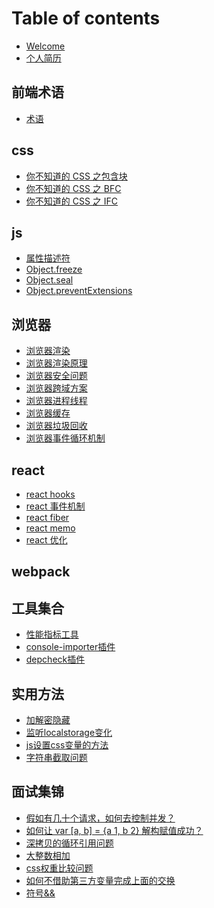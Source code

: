 # Table of contents

* [Welcome](README.md)
* [个人简历](jianli.md)

## 前端术语

* [术语](terms/terms.md)

## css
* [你不知道的 CSS 之包含块](css/property-descriptor.md)
* [你不知道的 CSS 之 BFC](css/block-formatting-context.md)
* [你不知道的 CSS 之 IFC](css/block-formatting-context.md)

<!-- css属性值的计算过程
层叠
继承

视觉格式化模型
盒模型
包含块 -->
<!-- * [你不知道的 CSS 之 BFC](css/bfc.md)
* [你不知道的 CSS 之层叠上下文](css/stacking-context.md)
* [你不知道的 CSS 之层叠顺序](css/stacking-order.md)
* [你不知道的 CSS 之伪元素](css/psuedo-element.md)
* [你不知道的 CSS 之伪类](css/psuedo-class.md)
* [你不知道的 CSS 之选择器](css/selector.md)
* [你不知道的 CSS 之盒模型](css/box-model.md) -->

## js
* [属性描述符](js/property-descriptor.md)
* [Object.freeze](js/object-freeze.md)
* [Object.seal](js/object-seal.md)
* [Object.preventExtensions](js/object-prevent-extensions.md)
<!-- * [Object.isExtensible](js/object-is-extensible.md)
* [Object.isSealed](js/object-is-sealed.md)
* [Object.isFrozen](js/object-is-frozen.md)
* [Object.keys](js/object-keys.md)
* [Object.values](js/object-values.md)
* [Object.entries](js/object-entries.md)
* [Object.fromEntries](js/object-from-entries.md)
* [Object.assign](js/object-assign.md) -->


## 浏览器

<!-- * [概述](browser-problems/overview.md) -->
* [浏览器渲染](browser-problems/render.md)
* [浏览器渲染原理](browser-problems/render-new.md)
* [浏览器安全问题](browser-problems/security.md)
* [浏览器跨域方案](browser-problems/cross-domain.md)
* [浏览器进程线程](browser-problems/process-thread.md)
* [浏览器缓存](browser-problems/cache.md)
* [浏览器垃圾回收](browser-problems/garbage-collect.md)
* [浏览器事件循环机制](browser-problems/event-loop.md)

## react

* [react hooks](react/hooks.md)
* [react 事件机制](react/react-event.md)
* [react fiber](react/react-fiber.md)
* [react memo](react/memo.md)
* [react 优化](react/react-optimize.md)

## webpack

## 工具集合

* [性能指标工具](tools/performance-index.md)
* [console-importer插件](tools/console-importer.md)
* [depcheck插件](tools/depcheck.md)


## 实用方法

* [加解密隐藏](utilities/encode-decode.md)
* [监听localstorage变化](utilities/localstorage-change.md)
* [js设置css变量的方法](utilities/js-set-css-variable.md)
* [字符串截取问题](utilities/string-slice-bug.md)

## 面试集锦
* [假如有几十个请求，如何去控制并发？](interview-highlights/interface-concurrency.md)
* [如何让 var [a, b] = {a 1, b 2} 解构赋值成功？](interview-highlights/deconstruction-object-to-array.md)
* [深拷贝的循环引用问题](interview-highlights/deep-copy.md)
* [大整数相加](interview-highlights/big-number-add.md)
* [css权重比较问题](interview-highlights/css-selector-weight.md)
* [如何不借助第三方变量完成上面的交换](interview-highlights/exchange-variable.md)
* [符号&&](interview-highlights/symbol-&&.md)
